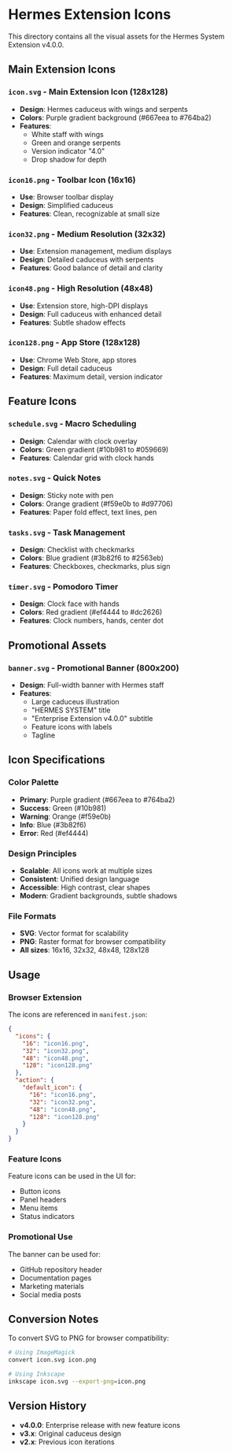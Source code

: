 # Hermes Extension Icons

This directory contains all the visual assets for the Hermes System Extension v4.0.0.

## Main Extension Icons

### `icon.svg` - Main Extension Icon (128x128)
- **Design**: Hermes caduceus with wings and serpents
- **Colors**: Purple gradient background (#667eea to #764ba2)
- **Features**: 
  - White staff with wings
  - Green and orange serpents
  - Version indicator "4.0"
  - Drop shadow for depth

### `icon16.png` - Toolbar Icon (16x16)
- **Use**: Browser toolbar display
- **Design**: Simplified caduceus
- **Features**: Clean, recognizable at small size

### `icon32.png` - Medium Resolution (32x32)
- **Use**: Extension management, medium displays
- **Design**: Detailed caduceus with serpents
- **Features**: Good balance of detail and clarity

### `icon48.png` - High Resolution (48x48)
- **Use**: Extension store, high-DPI displays
- **Design**: Full caduceus with enhanced detail
- **Features**: Subtle shadow effects

### `icon128.png` - App Store (128x128)
- **Use**: Chrome Web Store, app stores
- **Design**: Full detail caduceus
- **Features**: Maximum detail, version indicator

## Feature Icons

### `schedule.svg` - Macro Scheduling
- **Design**: Calendar with clock overlay
- **Colors**: Green gradient (#10b981 to #059669)
- **Features**: Calendar grid with clock hands

### `notes.svg` - Quick Notes
- **Design**: Sticky note with pen
- **Colors**: Orange gradient (#f59e0b to #d97706)
- **Features**: Paper fold effect, text lines, pen

### `tasks.svg` - Task Management
- **Design**: Checklist with checkmarks
- **Colors**: Blue gradient (#3b82f6 to #2563eb)
- **Features**: Checkboxes, checkmarks, plus sign

### `timer.svg` - Pomodoro Timer
- **Design**: Clock face with hands
- **Colors**: Red gradient (#ef4444 to #dc2626)
- **Features**: Clock numbers, hands, center dot

## Promotional Assets

### `banner.svg` - Promotional Banner (800x200)
- **Design**: Full-width banner with Hermes staff
- **Features**: 
  - Large caduceus illustration
  - "HERMES SYSTEM" title
  - "Enterprise Extension v4.0.0" subtitle
  - Feature icons with labels
  - Tagline

## Icon Specifications

### Color Palette
- **Primary**: Purple gradient (#667eea to #764ba2)
- **Success**: Green (#10b981)
- **Warning**: Orange (#f59e0b)
- **Info**: Blue (#3b82f6)
- **Error**: Red (#ef4444)

### Design Principles
- **Scalable**: All icons work at multiple sizes
- **Consistent**: Unified design language
- **Accessible**: High contrast, clear shapes
- **Modern**: Gradient backgrounds, subtle shadows

### File Formats
- **SVG**: Vector format for scalability
- **PNG**: Raster format for browser compatibility
- **All sizes**: 16x16, 32x32, 48x48, 128x128

## Usage

### Browser Extension
The icons are referenced in `manifest.json`:
```json
{
  "icons": {
    "16": "icon16.png",
    "32": "icon32.png",
    "48": "icon48.png",
    "128": "icon128.png"
  },
  "action": {
    "default_icon": {
      "16": "icon16.png",
      "32": "icon32.png",
      "48": "icon48.png",
      "128": "icon128.png"
    }
  }
}
```

### Feature Icons
Feature icons can be used in the UI for:
- Button icons
- Panel headers
- Menu items
- Status indicators

### Promotional Use
The banner can be used for:
- GitHub repository header
- Documentation pages
- Marketing materials
- Social media posts

## Conversion Notes

To convert SVG to PNG for browser compatibility:
```bash
# Using ImageMagick
convert icon.svg icon.png

# Using Inkscape
inkscape icon.svg --export-png=icon.png
```

## Version History

- **v4.0.0**: Enterprise release with new feature icons
- **v3.x**: Original caduceus design
- **v2.x**: Previous icon iterations 